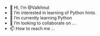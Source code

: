 - 👋 Hi, I’m @Valkhnut
- 👀 I’m interested in learning of Python hints
- 🌱 I’m currently learning Python
- 💞️ I’m looking to collaborate on ...
- 📫 How to reach me ...

<!---
Valkhnut/Valkhnut is a ✨ special ✨ repository because its `README.md` (this file) appears on your GitHub profile.
You can click the Preview link to take a look at your changes.
--->
